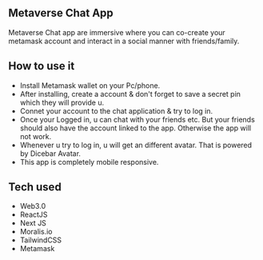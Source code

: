 ## Metaverse Chat App

Metaverse Chat app are immersive where you can co-create your metamask account and interact in a social manner with friends/family.

## How to use it

- Install Metamask wallet on your Pc/phone.
- After installing, create a account & don't forget to save a secret pin which they will provide u. 
- Connet your account to the chat application & try to log in. 
- Once your Logged in, u can chat with your friends etc. But your friends should also have the account linked to the app. Otherwise the app will not work.
- Whenever u try to log in, u will get an different avatar. That is powered by Dicebar Avatar. 
- This app is completely mobile responsive. 


## Tech used 

- Web3.0
- ReactJS
- Next JS
- Moralis.io
- TailwindCSS
- Metamask
